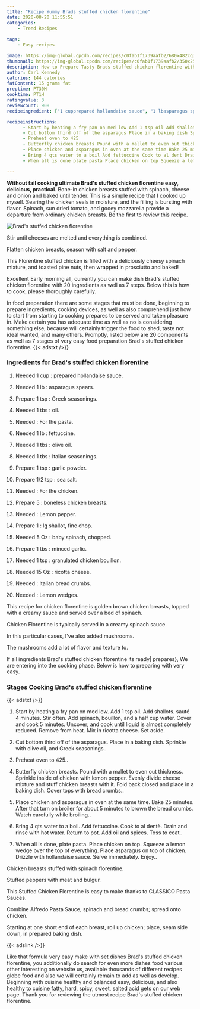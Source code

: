 ```yaml
---
title: "Recipe Yummy Brads stuffed chicken florentine"
date: 2020-08-20 11:55:51
categories:
    - Trend Recipes
    
tags:
    - Easy recipes

image: https://img-global.cpcdn.com/recipes/c0fab1f1739aafb2/680x482cq70/brads-stuffed-chicken-florentine-recipe-main-photo.jpg
thumbnail: https://img-global.cpcdn.com/recipes/c0fab1f1739aafb2/350x250cq70/brads-stuffed-chicken-florentine-recipe-main-photo.jpg
description: How to Prepare Tasty Brads stuffed chicken florentine with 20 ingredients and 7 stages of easy cooking.
author: Carl Kennedy
calories: 144 calories
fatContent: 15 grams fat
preptime: PT30M
cooktime: PT1H
ratingvalue: 3
reviewcount: 908
recipeingredient: ["1 cupprepared hollandaise sauce", "1 lbasparagus spears", "1 tspGreek seasonings", "1 tbsoil", "For the pasta", "1 lbfettuccine", "1 tbsolive oil", "1 tbsItalian seasonings", "1 tspgarlic powder", "1/2 tspsea salt", "For the chicken", "5boneless chicken breasts", "Lemon pepper", "1lg shallot fine chop", "5 Ozbaby spinach chopped", "1 tbsminced garlic", "1 tspgranulated chicken bouillon", "15 Ozricotta cheese", "Italian bread crumbs", "Lemon wedges"]

recipeinstructions: 
      - Start by heating a fry pan on med low Add 1 tsp oil Add shallots saut 4 minutes Stir often Add spinach bouillon and a half cup water Cover and cook 5 minutes Uncover and cook until liquid is almost completely reduced Remove from heat Mix in ricotta cheese Set aside 
      - Cut bottom third off of the asparagus Place in a baking dish Sprinkle with olive oil and Greek seasonings 
      - Preheat oven to 425 
      - Butterfly chicken breasts Pound with a mallet to even out thickness Sprinkle inside of chicken with lemon pepper Evenly divide cheese mixture and stuff chicken breasts with it Fold back closed and place in a baking dish Cover tops with bread crumbs 
      - Place chicken and asparagus in oven at the same time Bake 25 minutes After that turn on broiler for about 5 minutes to brown the bread crumbs Watch carefully while broiling 
      - Bring 4 qts water to a boil Add fettuccine Cook to al dent Drain and rinse with hot water Return to pot Add oil and spices Toss to coat 
      - When all is done plate pasta Place chicken on top Squeeze a lemon wedge over the top of everything Place asparagus on top of chicken Drizzle with hollandaise sauce Serve immediately Enjoy

---
```




**Without fail cooking ultimate Brad&#39;s stuffed chicken florentine easy, delicious, practical**. Bone-in chicken breasts stuffed with spinach, cheese and onion and baked until tender. This is a simple recipe that I cooked up myself. Searing the chicken seals in moisture, and the filling is bursting with flavor. Spinach, sun dried tomato, and gooey mozzarella provide a departure from ordinary chicken breasts. Be the first to review this recipe.


![Brad&#39;s stuffed chicken florentine](https://img-global.cpcdn.com/recipes/c0fab1f1739aafb2/680x482cq70/brads-stuffed-chicken-florentine-recipe-main-photo.jpg "Brad&#39;s stuffed chicken florentine")



Stir until cheeses are melted and everything is combined.

Flatten chicken breasts, season with salt and pepper.

This Florentine stuffed chicken is filled with a deliciously cheesy spinach mixture, and toasted pine nuts, then wrapped in prosciutto and baked!


Excellent Early morning all, currently you can make dish Brad&#39;s stuffed chicken florentine with 20 ingredients as well as 7 steps. Below this is how to cook, please thoroughly carefully.

In food preparation there are some stages that must be done, beginning to prepare ingredients, cooking devices, as well as also comprehend just how to start from starting to cooking prepares to be served and taken pleasure in. Make certain you has adequate time as well as no is considering something else, because will certainly trigger the food to shed, taste not ideal wanted, and many others. Promptly, listed below are 20 components as well as 7 stages of very easy food preparation Brad&#39;s stuffed chicken florentine.
{{< adstxt />}}

### Ingredients for Brad&#39;s stuffed chicken florentine


1. Needed 1 cup : prepared hollandaise sauce.

1. Needed 1 lb : asparagus spears.

1. Prepare 1 tsp : Greek seasonings.

1. Needed 1 tbs : oil.

1. Needed  : For the pasta.

1. Needed 1 lb : fettuccine.

1. Needed 1 tbs : olive oil.

1. Needed 1 tbs : Italian seasonings.

1. Prepare 1 tsp : garlic powder.

1. Prepare 1/2 tsp : sea salt.

1. Needed  : For the chicken.

1. Prepare 5 : boneless chicken breasts.

1. Needed  : Lemon pepper.

1. Prepare 1 : lg shallot, fine chop.

1. Needed 5 Oz : baby spinach, chopped.

1. Prepare 1 tbs : minced garlic.

1. Needed 1 tsp : granulated chicken bouillon.

1. Needed 15 Oz : ricotta cheese.

1. Needed  : Italian bread crumbs.

1. Needed  : Lemon wedges.


This recipe for chicken florentine is golden brown chicken breasts, topped with a creamy sauce and served over a bed of spinach.

Chicken Florentine is typically served in a creamy spinach sauce.

In this particular cases, I&#39;ve also added mushrooms.

The mushrooms add a lot of flavor and texture to.


If all ingredients Brad&#39;s stuffed chicken florentine its ready| prepares}, We are entering into the cooking phase. Below is how to preparing with very easy.

### Stages Cooking Brad&#39;s stuffed chicken florentine

{{< adstxt />}}


1. Start by heating a fry pan on med low. Add 1 tsp oil. Add shallots. sauté 4 minutes. Stir often. Add spinach, bouillon, and a half cup water. Cover and cook 5 minutes. Uncover, and cook until liquid is almost completely reduced. Remove from heat. Mix in ricotta cheese. Set aside.



1. Cut bottom third off of the asparagus. Place in a baking dish. Sprinkle with olive oil, and Greek seasonings..



1. Preheat oven to 425..



1. Butterfly chicken breasts. Pound with a mallet to even out thickness. Sprinkle inside of chicken with lemon pepper. Evenly divide cheese mixture and stuff chicken breasts with it. Fold back closed and place in a baking dish. Cover tops with bread crumbs..



1. Place chicken and asparagus in oven at the same time. Bake 25 minutes. After that turn on broiler for about 5 minutes to brown the bread crumbs. Watch carefully while broiling..



1. Bring 4 qts water to a boil. Add fettuccine. Cook to al dentè. Drain and rinse with hot water. Return to pot. Add oil and spices. Toss to coat..



1. When all is done, plate pasta. Place chicken on top. Squeeze a lemon wedge over the top of everything. Place asparagus on top of chicken. Drizzle with hollandaise sauce. Serve immediately. Enjoy..




Chicken breasts stuffed with spinach florentine.

Stuffed peppers with meat and bulgur.

This Stuffed Chicken Florentine is easy to make thanks to CLASSICO Pasta Sauces.

Combine Alfredo Pasta Sauce, spinach and bread crumbs; spread onto chicken.

Starting at one short end of each breast, roll up chicken; place, seam side down, in prepared baking dish.


{{< adslink />}}

Like that formula very easy make with set dishes Brad&#39;s stuffed chicken florentine, you additionally do search for even more dishes food various other interesting on website us, available thousands of different recipes globe food and also we will certainly remain to add as well as develop. Beginning with cuisine healthy and balanced easy, delicious, and also healthy to cuisine fatty, hard, spicy, sweet, salted acid gets on our web page. Thank you for reviewing the utmost recipe Brad&#39;s stuffed chicken florentine.

